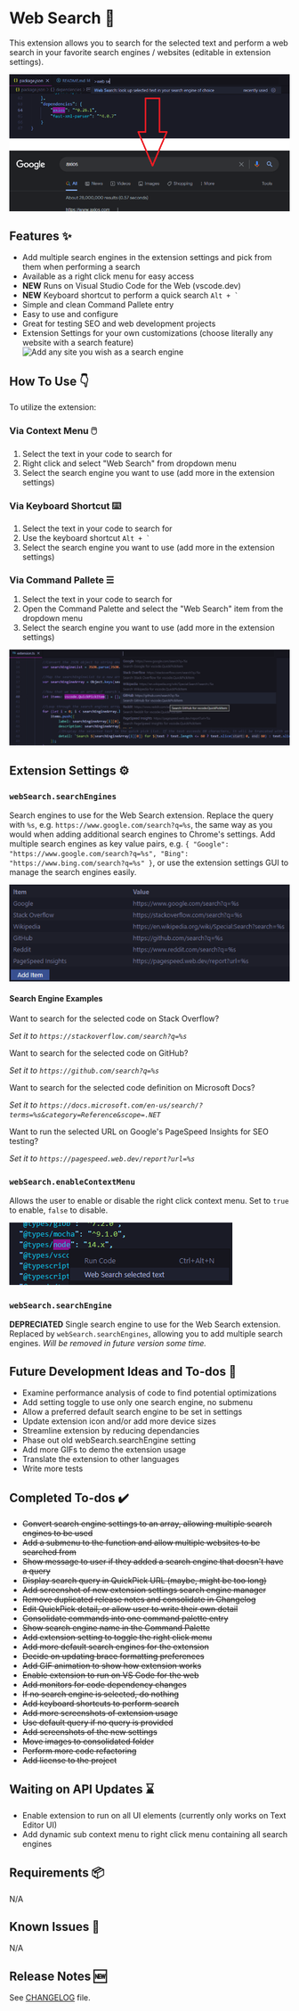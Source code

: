 # Web Search 🔎

This extension allows you to search for the selected text and perform a web search in your favorite search engines / websites (editable in extension settings).

![Example of Web Search being used on a code snippet, also displaying result of running the extension from Google](images/web-search.png)

## Features ✨

- Add multiple search engines in the extension settings and pick from them when performing a search
- Available as a right click menu for easy access
- **NEW** Runs on Visual Studio Code for the Web (vscode.dev)
- **NEW** Keyboard shortcut to perform a quick search ```Alt + ` ``` 
- Simple and clean Command Pallete entry
- Easy to use and configure
- Great for testing SEO and web development projects
- Extension Settings for your own customizations (choose literally any website with a search feature)
![Add any site you wish as a search engine](images%5Cweb-search-add-any-site.gif)

## How To Use 👇

To utilize the extension:

### Via Context Menu 🖱️

1. Select the text in your code to search for
2. Right click and select "Web Search" from dropdown menu
3. Select the search engine you want to use (add more in the extension settings)

### Via Keyboard Shortcut ⌨️

1. Select the text in your code to search for
2. Use the keyboard shortcut ```Alt + ` ``` 
3. Select the search engine you want to use (add more in the extension settings)

### Via Command Pallete ☰

1. Select the text in your code to search for
2. Open the Command Palette and select the "Web Search" item from the dropdown menu
3. Select the search engine you want to use (add more in the extension settings)

![Web Search submenu, displaying the various options to search selected text - all of which can be edited or add your own](images/web-search-submenu.png)

## Extension Settings ⚙️

### `webSearch.searchEngines`

Search engines to use for the Web Search extension. Replace the query with `%s`, e.g. `https://www.google.com/search?q=%s`, the same way as you would when adding additional search engines to Chrome's settings. Add multiple search engines as key value pairs, e.g. `{ "Google": "https://www.google.com/search?q=%s", "Bing": "https://www.bing.com/search?q=%s" }`, or use the extension settings GUI to manage the search engines easily.

![Search engine settings, modeled after Google Chrome's search engine settings, allowing you to customize your own experience by adding/removing/editing entries](images/web-search-engine-setting.png)

#### Search Engine Examples

Want to search for the selected code on Stack Overflow?

*Set it to `https://stackoverflow.com/search?q=%s`*

Want to search for the selected code on GitHub?

*Set it to `https://github.com/search?q=%s`*

Want to search for the selected code definition on Microsoft Docs?

*Set it to `https://docs.microsoft.com/en-us/search/?terms=%s&category=Reference&scope=.NET`*

Want to run the selected URL on Google's PageSpeed Insights for SEO testing?

*Set it to `https://pagespeed.web.dev/report?url=%s`*

### `webSearch.enableContextMenu`

Allows the user to enable or disable the right click context menu. Set to `true` to enable, `false` to disable.

![Example of Web Search being used on a code snippet from the right click context menu](images/web-search-context-menu.png)

### `webSearch.searchEngine`

**DEPRECIATED** Single search engine to use for the Web Search extension.
Replaced by `webSearch.searchEngines`, allowing you to add multiple search engines.
*Will be removed in future version some time.*

## Future Development Ideas and To-dos 📝

- Examine performance analysis of code to find potential optimizations
- Add setting toggle to use only one search engine, no submenu
- Allow a preferred default search engine to be set in settings
- Update extension icon and/or add more device sizes
- Streamline extension by reducing dependancies 
- Phase out old webSearch.searchEngine setting
- Add more GIFs to demo the extension usage
- Translate the extension to other languages
- Write more tests

## Completed To-dos ✔️

- ~~Convert search engine settings to an array, allowing multiple search engines to be used~~
- ~~Add a submenu to the function and allow multiple websites to be searched from~~
- ~~Show message to user if they added a search engine that doesn't have a query~~
- ~~Display search query in QuickPick URL (maybe, might be too long)~~
- ~~Add screenshot of new extension settings search engine manager~~
- ~~Remove duplicated release notes and consolidate in Changelog~~
- ~~Edit QuickPick detail, or allow user to write their own detail~~
- ~~Consolidate commands into one command palette entry~~
- ~~Show search engine name in the Command Palette~~
- ~~Add extension setting to toggle the right click menu~~
- ~~Add more default search engines for the extension~~
- ~~Decide on updating brace formatting preferences~~
- ~~Add GIF animation to show how extension works~~
- ~~Enable extension to run on VS Code for the web~~
- ~~Add monitors for code dependency changes~~
- ~~If no search engine is selected, do nothing~~
- ~~Add keyboard shortcuts to perform search~~
- ~~Add more screenshots of extension usage~~
- ~~Use default query if no query is provided~~
- ~~Add screenshots of the new settings~~
- ~~Move images to consolidated folder~~
- ~~Perform more code refactoring~~
- ~~Add license to the project~~

## Waiting on API Updates ⌛

- Enable extension to run on all UI elements (currently only works on Text Editor UI)
- Add dynamic sub context menu to right click menu containing all search engines

## Requirements 📦

N/A

## Known Issues 🐛

N/A

## Release Notes 🆕

See [CHANGELOG](https://github.com/BenRogersWPG/WebSearch/blob/master/CHANGELOG.md) file.
